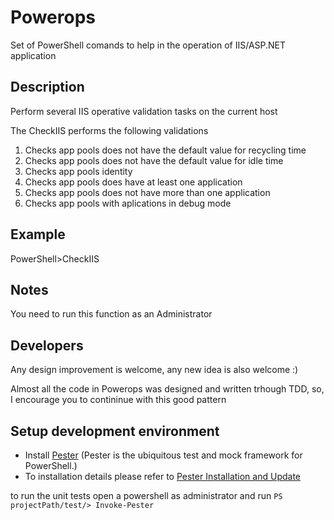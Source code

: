 # Powerops
Set of PowerShell comands to help in the operation of IIS/ASP.NET application

Description
-------
Perform several IIS operative validation tasks on the current host

The CheckIIS performs the following validations

1. Checks app pools does not have the default value for recycling time
2. Checks app pools does not have the default value for idle time
3. Checks app pools identity
4. Checks app pools does have at least one application
5. Checks app pools does not have more than one application
6. Checks app pools with aplications in debug mode

Example
-------
PowerShell>CheckIIS

Notes
-------
You need to run this function as an Administrator


Developers
-------
Any design improvement is welcome, any new idea is also welcome :)

Almost all the code in Powerops was designed and written trhough TDD, so, I encourage you to contininue with this good pattern

Setup development environment
-------

* Install [Pester](https://github.com/pester/Pester) (Pester is the ubiquitous test and mock framework for PowerShell.)
* To installation details please refer to [Pester Installation and Update](https://github.com/pester/Pester/wiki/Installation-and-Update)

to run the unit tests open a powershell as administrator and run `PS projectPath/test/> Invoke-Pester`